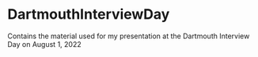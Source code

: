 # DartmouthInterviewDay
Contains the material used for my presentation at the Dartmouth Interview Day on August 1, 2022
